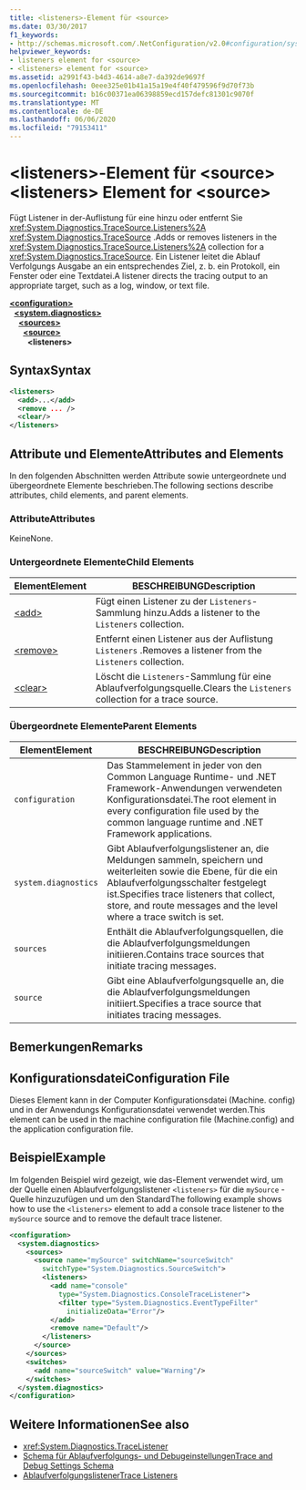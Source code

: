 ```yaml
---
title: <listeners>-Element für <source>
ms.date: 03/30/2017
f1_keywords:
- http://schemas.microsoft.com/.NetConfiguration/v2.0#configuration/system.diagnostics/sources/source/listeners
helpviewer_keywords:
- listeners element for <source>
- <listeners> element for <source>
ms.assetid: a2991f43-b4d3-4614-a8e7-da392de9697f
ms.openlocfilehash: 0eee325e01b41a15a19e4f40f479596f9d70f73b
ms.sourcegitcommit: b16c00371ea06398859ecd157defc81301c9070f
ms.translationtype: MT
ms.contentlocale: de-DE
ms.lasthandoff: 06/06/2020
ms.locfileid: "79153411"
---
```

# <a name="listeners-element-for-source"></a><span data-ttu-id="e11f0-102">\<listeners>-Element für \<source></span><span class="sxs-lookup"><span data-stu-id="e11f0-102">\<listeners> Element for \<source></span></span>
<span data-ttu-id="e11f0-103">Fügt Listener in der-Auflistung für eine hinzu oder entfernt Sie <xref:System.Diagnostics.TraceSource.Listeners%2A> <xref:System.Diagnostics.TraceSource> .</span><span class="sxs-lookup"><span data-stu-id="e11f0-103">Adds or removes listeners in the <xref:System.Diagnostics.TraceSource.Listeners%2A> collection for a <xref:System.Diagnostics.TraceSource>.</span></span> <span data-ttu-id="e11f0-104">Ein Listener leitet die Ablauf Verfolgungs Ausgabe an ein entsprechendes Ziel, z. b. ein Protokoll, ein Fenster oder eine Textdatei.</span><span class="sxs-lookup"><span data-stu-id="e11f0-104">A listener directs the tracing output to an appropriate target, such as a log, window, or text file.</span></span>  
  
[**\<configuration>**](../configuration-element.md)  
&nbsp;&nbsp;[**\<system.diagnostics>**](system-diagnostics-element.md)  
&nbsp;&nbsp;&nbsp;&nbsp;[**\<sources>**](sources-element.md)  
&nbsp;&nbsp;&nbsp;&nbsp;&nbsp;&nbsp;[**\<source>**](source-element.md)  
&nbsp;&nbsp;&nbsp;&nbsp;&nbsp;&nbsp;&nbsp;&nbsp;**\<listeners>**  
  
## <a name="syntax"></a><span data-ttu-id="e11f0-105">Syntax</span><span class="sxs-lookup"><span data-stu-id="e11f0-105">Syntax</span></span>  
  
```xml  
<listeners>
  <add>...</add>  
  <remove ... />  
  <clear/>  
</listeners>  
```  
  
## <a name="attributes-and-elements"></a><span data-ttu-id="e11f0-106">Attribute und Elemente</span><span class="sxs-lookup"><span data-stu-id="e11f0-106">Attributes and Elements</span></span>  
 <span data-ttu-id="e11f0-107">In den folgenden Abschnitten werden Attribute sowie untergeordnete und übergeordnete Elemente beschrieben.</span><span class="sxs-lookup"><span data-stu-id="e11f0-107">The following sections describe attributes, child elements, and parent elements.</span></span>  
  
### <a name="attributes"></a><span data-ttu-id="e11f0-108">Attribute</span><span class="sxs-lookup"><span data-stu-id="e11f0-108">Attributes</span></span>  
 <span data-ttu-id="e11f0-109">Keine</span><span class="sxs-lookup"><span data-stu-id="e11f0-109">None.</span></span>  
  
### <a name="child-elements"></a><span data-ttu-id="e11f0-110">Untergeordnete Elemente</span><span class="sxs-lookup"><span data-stu-id="e11f0-110">Child Elements</span></span>  
  
|<span data-ttu-id="e11f0-111">Element</span><span class="sxs-lookup"><span data-stu-id="e11f0-111">Element</span></span>|<span data-ttu-id="e11f0-112">BESCHREIBUNG</span><span class="sxs-lookup"><span data-stu-id="e11f0-112">Description</span></span>|  
|-------------|-----------------|  
|[\<add>](add-element-for-listeners-for-source.md)|<span data-ttu-id="e11f0-113">Fügt einen Listener zu der `Listeners`-Sammlung hinzu.</span><span class="sxs-lookup"><span data-stu-id="e11f0-113">Adds a listener to the `Listeners` collection.</span></span>|  
|[\<remove>](remove-element-for-listeners-for-source.md)|<span data-ttu-id="e11f0-114">Entfernt einen Listener aus der Auflistung `Listeners` .</span><span class="sxs-lookup"><span data-stu-id="e11f0-114">Removes a listener from the `Listeners` collection.</span></span>|  
|[\<clear>](clear-element-for-listeners-for-source.md)|<span data-ttu-id="e11f0-115">Löscht die `Listeners`-Sammlung für eine Ablaufverfolgungsquelle.</span><span class="sxs-lookup"><span data-stu-id="e11f0-115">Clears the `Listeners` collection for a trace source.</span></span>|  
  
### <a name="parent-elements"></a><span data-ttu-id="e11f0-116">Übergeordnete Elemente</span><span class="sxs-lookup"><span data-stu-id="e11f0-116">Parent Elements</span></span>  
  
|<span data-ttu-id="e11f0-117">Element</span><span class="sxs-lookup"><span data-stu-id="e11f0-117">Element</span></span>|<span data-ttu-id="e11f0-118">BESCHREIBUNG</span><span class="sxs-lookup"><span data-stu-id="e11f0-118">Description</span></span>|  
|-------------|-----------------|  
|`configuration`|<span data-ttu-id="e11f0-119">Das Stammelement in jeder von den Common Language Runtime- und .NET Framework-Anwendungen verwendeten Konfigurationsdatei.</span><span class="sxs-lookup"><span data-stu-id="e11f0-119">The root element in every configuration file used by the common language runtime and .NET Framework applications.</span></span>|  
|`system.diagnostics`|<span data-ttu-id="e11f0-120">Gibt Ablaufverfolgungslistener an, die Meldungen sammeln, speichern und weiterleiten sowie die Ebene, für die ein Ablaufverfolgungsschalter festgelegt ist.</span><span class="sxs-lookup"><span data-stu-id="e11f0-120">Specifies trace listeners that collect, store, and route messages and the level where a trace switch is set.</span></span>|  
|`sources`|<span data-ttu-id="e11f0-121">Enthält die Ablaufverfolgungsquellen, die die Ablaufverfolgungsmeldungen initiieren.</span><span class="sxs-lookup"><span data-stu-id="e11f0-121">Contains trace sources that initiate tracing messages.</span></span>|  
|`source`|<span data-ttu-id="e11f0-122">Gibt eine Ablaufverfolgungsquelle an, die die Ablaufverfolgungsmeldungen initiiert.</span><span class="sxs-lookup"><span data-stu-id="e11f0-122">Specifies a trace source that initiates tracing messages.</span></span>|  
  
## <a name="remarks"></a><span data-ttu-id="e11f0-123">Bemerkungen</span><span class="sxs-lookup"><span data-stu-id="e11f0-123">Remarks</span></span>  
  
## <a name="configuration-file"></a><span data-ttu-id="e11f0-124">Konfigurationsdatei</span><span class="sxs-lookup"><span data-stu-id="e11f0-124">Configuration File</span></span>  
 <span data-ttu-id="e11f0-125">Dieses Element kann in der Computer Konfigurationsdatei (Machine. config) und in der Anwendungs Konfigurationsdatei verwendet werden.</span><span class="sxs-lookup"><span data-stu-id="e11f0-125">This element can be used in the machine configuration file (Machine.config) and the application configuration file.</span></span>  
  
## <a name="example"></a><span data-ttu-id="e11f0-126">Beispiel</span><span class="sxs-lookup"><span data-stu-id="e11f0-126">Example</span></span>  
 <span data-ttu-id="e11f0-127">Im folgenden Beispiel wird gezeigt, wie das-Element verwendet wird, um der Quelle einen Ablaufverfolgungslistener `<listeners>` für die `mySource` -Quelle hinzuzufügen und um den Standard</span><span class="sxs-lookup"><span data-stu-id="e11f0-127">The following example shows how to use the `<listeners>` element to add a console trace listener to the `mySource` source and to remove the default trace listener.</span></span>  
  
```xml  
<configuration>  
  <system.diagnostics>  
    <sources>  
      <source name="mySource" switchName="sourceSwitch"
        switchType="System.Diagnostics.SourceSwitch">  
        <listeners>  
          <add name="console"
            type="System.Diagnostics.ConsoleTraceListener">  
            <filter type="System.Diagnostics.EventTypeFilter"
              initializeData="Error"/>  
          </add>  
          <remove name="Default"/>  
        </listeners>  
      </source>  
    </sources>  
    <switches>  
      <add name="sourceSwitch" value="Warning"/>  
    </switches>  
  </system.diagnostics>  
</configuration>  
```  
  
## <a name="see-also"></a><span data-ttu-id="e11f0-128">Weitere Informationen</span><span class="sxs-lookup"><span data-stu-id="e11f0-128">See also</span></span>

- <xref:System.Diagnostics.TraceListener>
- [<span data-ttu-id="e11f0-129">Schema für Ablaufverfolgungs- und Debugeinstellungen</span><span class="sxs-lookup"><span data-stu-id="e11f0-129">Trace and Debug Settings Schema</span></span>](index.md)
- [<span data-ttu-id="e11f0-130">Ablaufverfolgungslistener</span><span class="sxs-lookup"><span data-stu-id="e11f0-130">Trace Listeners</span></span>](../../../debug-trace-profile/trace-listeners.md)
